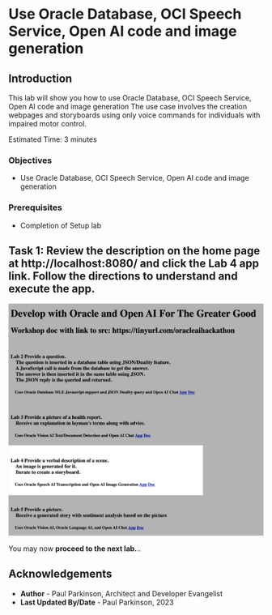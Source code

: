 # Use Oracle Database, OCI Speech Service, Open AI code and image generation

## Introduction

This lab will show you how to use Oracle Database, OCI Speech Service, Open AI code and image generation
The use case involves the creation webpages and storyboards using only voice commands for individuals with impaired motor control.

Estimated Time:  3 minutes

[](youtube:sCpUT5y6aR8)

### Objectives

-   Use Oracle Database, OCI Speech Service, Open AI code and image generation

### Prerequisites

- Completion of Setup lab

## Task 1: Review the description on the home page at http://localhost:8080/ and click the Lab 4 app link.  Follow the directions to understand and execute the app.

![Lab4 App](images/oracleai_lab4.jpg " ") 

You may now **proceed to the next lab.**..

## Acknowledgements

* **Author** - Paul Parkinson, Architect and Developer Evangelist
* **Last Updated By/Date** - Paul Parkinson, 2023
